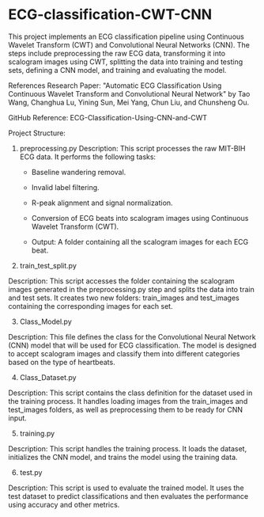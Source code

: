 # ECG-classification-CWT-CNN

This project implements an ECG classification pipeline using Continuous Wavelet Transform (CWT) and Convolutional Neural Networks (CNN). The steps include preprocessing the raw ECG data, transforming it into scalogram images using CWT, splitting the data into training and testing sets, defining a CNN model, and training and evaluating the model.

References
Research Paper: "Automatic ECG Classification Using Continuous Wavelet Transform and Convolutional Neural Network" by Tao Wang, Changhua Lu, Yining Sun, Mei Yang, Chun Liu, and Chunsheng Ou.

GitHub Reference: ECG-Classification-Using-CNN-and-CWT

Project Structure:

1. preprocessing.py
  Description: This script processes the raw MIT-BIH ECG data. It performs the following tasks:

    - Baseline wandering removal.
    
    - Invalid label filtering.
    
    - R-peak alignment and signal normalization.
    
    - Conversion of ECG beats into scalogram images using Continuous Wavelet Transform (CWT).
    
    - Output: A folder containing all the scalogram images for each ECG beat.

2. train_test_split.py

Description: This script accesses the folder containing the scalogram images generated in the preprocessing.py step and splits the data into train and test sets. It creates two new folders: train_images and test_images containing the corresponding images for each set.

3. Class_Model.py
   
Description: This file defines the class for the Convolutional Neural Network (CNN) model that will be used for ECG classification. The model is designed to accept scalogram images and classify them into different categories based on the type of heartbeats.

4. Class_Dataset.py

Description: This script contains the class definition for the dataset used in the training process. It handles loading images from the train_images and test_images folders, as well as preprocessing them to be ready for CNN input.

5. training.py
    
Description: This script handles the training process. It loads the dataset, initializes the CNN model, and trains the model using the training data.

6. test.py
    
Description: This script is used to evaluate the trained model. It uses the test dataset to predict classifications and then evaluates the performance using accuracy and other metrics.

